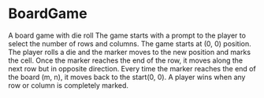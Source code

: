 # BoardGame
A board game with die roll
The game starts with a prompt to the player to select the number of rows and columns. The game starts at (0, 0) position. The player rolls a die and the marker moves to the new position and marks the cell. Once the marker reaches the end of the row, it moves along the next row but in opposite direction. Every time the marker reaches the end of the board (m, n), it moves back to the start(0, 0). A player wins when any row or column is completely marked.
